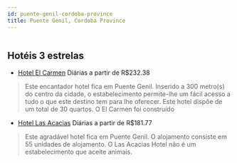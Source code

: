 ```yaml
---
id: puente-genil-cordoba-province
title: Puente Genil, Cordoba Province
---
```


<center><img src="http://photos.hotelbeds.com/giata/19/191750/191750a_hb_a_251.jpg" alt="" /></center>


## Hotéis 3 estrelas

-    [Hotel El Carmen](https://www.hurb.com/hoteis/puente-genil/hotel-el-carmen-JNP-JP776948?cmp=18055) Diárias a partir de R$232.38
   > Este encantador hotel fica em Puente Genil. Inserido a 300 metro(s) do centro da cidade, o estabelecimento permite-lhe um fácil acesso a tudo o que este destino tem para lhe oferecer. Este hotel dispõe de um total de 30 quartos. O El Carmen foi construído
-    [Hotel Las Acacias](https://www.hurb.com/hoteis/puente-genil/hotel-las-acacias-JNP-JP320441?cmp=18055) Diárias a partir de R$181.77
   > Este agradável hotel fica em Puente Genil. O alojamento consiste em 55 unidades de alojamento. O Las Acacias Hotel não é um estabelecimento que aceite animais. 

